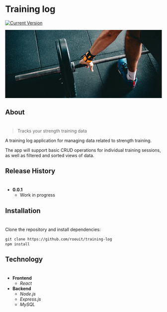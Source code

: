 # Training log

[![Current Version][current-version]][current-version]

![](header.png)

## About
#

> Tracks your strength training data

A training log application for managing data related to strength training.

The app will support basic CRUD operations for individual training sessions, as well as filtered and sorted views of data.

## Release History
#

* **0.0.1**
    * Work in progress

## Installation
#

Clone the repository and install dependencies:

```
git clone https://github.com/roouit/training-log
npm install
```

## Technology
#

* **Frontend**
  * *React*
* **Backend**
  * *Node.js*
  * *Express.js*
  * *MySQL*

<!-- Markdown link & img dfn's -->
[current-version]: https://img.shields.io/badge/version-0.0.1-yellow